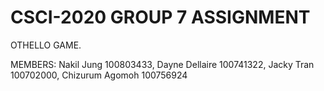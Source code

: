 # CSCI-2020 GROUP 7 ASSIGNMENT
OTHELLO GAME.

MEMBERS: 
Nakil Jung 100803433, 
Dayne Dellaire 100741322,
Jacky Tran 100702000,
Chizurum Agomoh 100756924

